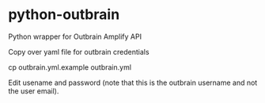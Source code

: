 python-outbrain
===============

Python wrapper for Outbrain Amplify API


Copy over yaml file for outbrain credentials

  cp outbrain.yml.example outbrain.yml

Edit usename and password (note that this is the outbrain username and not the user email).
